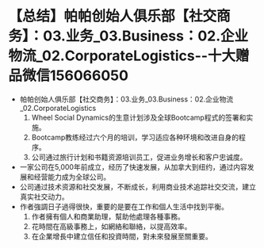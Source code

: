 # 【总结】帕帕创始人俱乐部【社交商务】：03.业务_03.Business：02.企业物流_02.CorporateLogistics--十大赠品微信156066050

-   帕帕创始人俱乐部【社交商务】：03.业务_03.Business：02.企业物流_02.CorporateLogistics
    1.  Wheel Social Dynamics的生意计划涉及全球Bootcamp程式的签署和实施。
    2.  Bootcamp教练经过六个月的培训，学习适应各种环境和改进自身的程序。
    3.  公司通过旅行计划和书籍资源培训员工，促进业务增长和客户忠诚度。
-   一家公司在5,000年前成立，经历了快速发展，从加拿大到纽约，通过内容发展和经营能力成为全球公司。
-   公司通过技术资源和社交发展，不断成长，利用商业技术追踪社交交流，建立真实社交动力。
-   作者強調日子過得很快，重要的是要在工作和個人生活中找到平衡。
    1.  作者擁有個人和商業助理，幫助他處理各種事務。
    2.  花時間在高級事務上，如網絡和聯絡，以提高效率。
    3.  在企業增長中建立信任和投資時間，對未來發展至關重要。